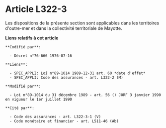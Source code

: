 # Article L322-3

Les dispositions de la présente section sont applicables dans les territoires d'outre-mer et dans la collectivité
territoriale de Mayotte.

**Liens relatifs à cet article**

	**Codifié par**:

	  - Décret n°76-666 1976-07-16

	**Liens**:

	  - SPEC_APPLI: Loi n°89-1014 1989-12-31 art. 60 *date d'effet*
	  - SPEC_APPLI: Code des assurances - art. L322-2 (M)

	**Modifié par**:

	  - Loi n°89-1014 du 31 décembre 1989 - art. 56 () JORF 3 janvier 1990 en vigueur le 1er juillet 1990

	**Cité par**:

	  - Code des assurances - art. L322-3-1 (V)
	  - Code monétaire et financier - art. L511-46 (Ab)
